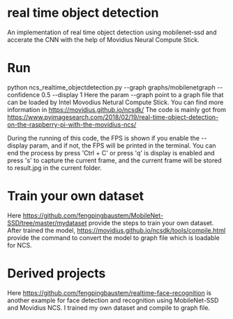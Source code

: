 real time object detection
=================================================================================
An implementation of real time object detection using mobilenet-ssd and accerate the CNN with the help of Movidius Neural Compute Stick.

# Run
python ncs_realtime_objectdetection.py --graph graphs/mobilenetgraph --confidence 0.5 --display 1
Here the param --graph point to a graph file that can be loaded by Intel Movodius Netural Compute Stick. You can find more information in 
https://movidius.github.io/ncsdk/
The code is mainly got from https://www.pyimagesearch.com/2018/02/19/real-time-object-detection-on-the-raspberry-pi-with-the-movidius-ncs/

During the running of this code, the FPS is shown if you enable the --display param, and if not, the FPS will be printed in the terminal.
You can end the process by press 'Ctrl + C' or press 'q' is display is enabled and press 's' to capture the current frame, and the current
frame will be stored to result.jpg in the current folder.

# Train your own dataset
Here https://github.com/fengpingbaustem/MobileNet-SSD/tree/master/mydataset provide the steps to train your own dataset. After trained the model,
https://movidius.github.io/ncsdk/tools/compile.html provide the command to convert the model to graph file which is loadable for NCS.


# Derived projects
Here https://github.com/fengpingbaustem/realtime-face-recognition is another example for face detection and recognition using MobileNet-SSD and 
Movidius NCS. I trained my own dataset and compile to graph file.


